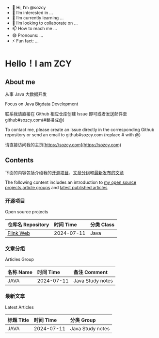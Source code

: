 - 👋 Hi, I’m @sozcy
- 👀 I’m interested in ...
- 🌱 I’m currently learning ...
- 💞️ I’m looking to collaborate on ...
- 📫 How to reach me ...
- 😄 Pronouns: ...
- ⚡ Fun fact: ...

# Hello！I am ZCY

## About me

从事 Java 大数据开发

Focus on Java Bigdata Development

联系我请直接在 Github 相应仓库创建 Issue 即可或者发送邮件至 github#sozcy.com(#替换成@)

To contact me, please create an Issue directly in the corresponding Github repository or send an email to github#sozcy.com (replace # with @)

请直接访问我的主页[https://sozcy.com](https://sozcy.com)

## Contents

下面的内容包括介绍我的[开源项目](#开源项目)、[文章分组](#文章分组)和[最新发布的文章](#最新文章)

The following content includes an introduction to [my open source projects](#开源项目),[article groups](#文章分组) and [latest published articles](#最新文章)

### 开源项目 

Open source projects

|仓库名 Repository|时间 Time|分类 Class|
|:----|:----|:----|
|[Flink Web](https://github.com/sozcy/aaa)|2024-07-11|Java|

### 文章分组
Articles Group

|名称 Name|时间 Time|备注 Comment|
|:----|:----|:----|
|JAVA|2024-07-11|Java Study notes|

### 最新文章
Latest Articles

|标题 Title|时间 Time|分类 Group|
|:----|:----|:----|
|JAVA|2024-07-11|Java Study notes|
